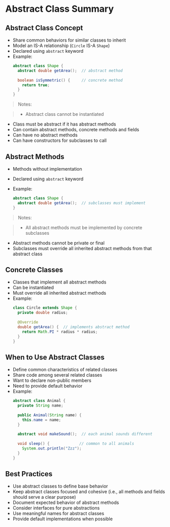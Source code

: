 # Abstract Class Summary

## Abstract Class Concept
- Share common behaviors for similar classes to inherit
- Model an IS-A relationship (`Circle` IS-A `Shape`)
- Declared using `abstract` keyword
- Example:
  ```java
  abstract class Shape {
    abstract double getArea();  // abstract method
    
    boolean isSymmetric() {     // concrete method
      return true;
    }
  }
  ```

> Notes:

> - Abstract class cannot be instantiated
  - Class must be abstract if it has abstract methods
  - Can contain abstract methods, concrete methods and fields
  - Can have no abstract methods
  - Can have constructors for subclasses to call

## Abstract Methods
- Methods without implementation
- Declared using `abstract` keyword

- Example:
  ```java
  abstract class Shape {
    abstract double getArea();  // subclasses must implement
  }
  ```

> Notes:

> - All abstract methods must be implemented by concrete subclasses
  - Abstract methods cannot be private or final
  - Subclasses must override all inherited abstract methods from that abstract class

## Concrete Classes
- Classes that implement all abstract methods
- Can be instantiated
- Must override all inherited abstract methods
- Example:
  ```java
  class Circle extends Shape {
    private double radius;
    
    @Override
    double getArea() {  // implements abstract method
      return Math.PI * radius * radius;
    }
  }
  ```

## When to Use Abstract Classes
- Define common characteristics of related classes
- Share code among several related classes
- Want to declare non-public members
- Need to provide default behavior
- Example:
  ```java
  abstract class Animal {
    private String name;
    
    public Animal(String name) {
      this.name = name;
    }
    
    abstract void makeSound();  // each animal sounds different
    
    void sleep() {             // common to all animals
      System.out.println("Zzz");
    }
  }
  ```

## Best Practices
- Use abstract classes to define base behavior
- Keep abstract classes focused and cohesive (i.e., all methods and fields should serve a clear purpose)
- Document expected behavior of abstract methods
- Consider interfaces for pure abstractions
- Use meaningful names for abstract classes
- Provide default implementations when possible
